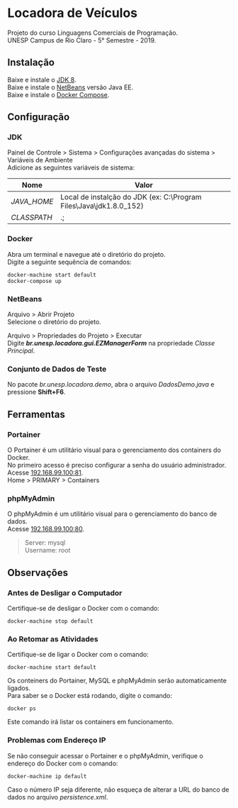 # Locadora de Veículos

Projeto do curso Linguagens Comerciais de Programação.  
UNESP Campus de Rio Claro - 5° Semestre - 2019.

## Instalação

Baixe e instale o [JDK 8](https://www.oracle.com/technetwork/java/javase/downloads/jdk8-downloads-2133151.html?ssSourceSiteId=otnpt).  
Baixe e instale o [NetBeans](https://netbeans.org/downloads/8.2/) versão Java EE.  
Baixe e instale o [Docker Compose](https://docs.docker.com/toolbox/overview/).  

## Configuração

### JDK

Painel de Controle > Sistema > Configurações avançadas do sistema > Variáveis de Ambiente  
Adicione as seguintes variáveis de sistema:  

Nome | Valor
--- | ---
_JAVA_HOME_ | Local de instalção do JDK (ex: C:\Program Files\Java\jdk1.8.0_152)
_CLASSPATH_ | .;

### Docker

Abra um terminal e navegue até o diretório do projeto.  
Digite a seguinte sequência de comandos:

```
docker-machine start default
docker-compose up
```

### NetBeans

Arquivo > Abrir Projeto  
Selecione o diretório do projeto.  

Arquivo > Propriedades do Projeto > Executar  
Digite **_br.unesp.locadora.gui.EZManagerForm_** na propriedade _Classe Principal_.

### Conjunto de Dados de Teste

No pacote _br.unesp.locadora.demo_, abra o arquivo _DadosDemo.java_ e pressione __Shift+F6__.

## Ferramentas

### Portainer

O Portainer é um utilitário visual para o gerenciamento dos containers do Docker.  
No primeiro acesso é preciso configurar a senha do usuário administrador.  
Acesse [192.168.99.100:81](http://192.168.99.100:81).  
Home > PRIMARY > Containers

### phpMyAdmin

O phpMyAdmin é um utilitário visual para o gerenciamento do banco de dados.  
Acesse [192.168.99.100:80](http://192.168.99.100:80).

> Server: mysql  
> Username: root  

## Observações

### Antes de Desligar o Computador

Certifique-se de desligar o Docker com o comando:  

```
docker-machine stop default
```

### Ao Retomar as Atividades

Certifique-se de ligar o Docker com o comando: 

```
docker-machine start default
```

Os conteiners do Portainer, MySQL e phpMyAdmin serão automaticamente ligados.  
Para saber se o Docker está rodando, digite o comando:

```
docker ps
```

Este comando irá listar os containers em funcionamento.  

### Problemas com Endereço IP

Se não conseguir acessar o Portainer e o phpMyAdmin, verifique o endereço do Docker com o comando:

```
docker-machine ip default
```

Caso o número IP seja diferente, não esqueça de alterar a URL do banco de dados no arquivo _persistence.xml_. 